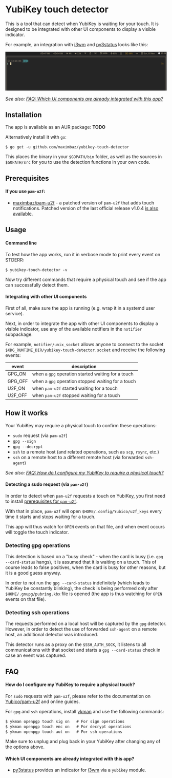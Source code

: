 # YubiKey touch detector

This is a tool that can detect when YubiKey is waiting for your touch. It is designed to be integrated with other UI components to display a visible indicator.

For example, an integration with [i3wm](https://i3wm.org/) and [py3status](https://github.com/ultrabug/py3status) looks like this:

![demo](./demo.gif)

*See also: [FAQ: Which UI components are already integrated with this app?](#faq-existing-ui-integrations)*


## Installation

The app is available as an AUR package: **TODO**

Alternatively install it with `go`:

```
$ go get -u github.com/maximbaz/yubikey-touch-detector
```

This places the binary in your `$GOPATH/bin` folder, as well as the sources in `$GOPATH/src` for you to use the detection functions in your own code.


## Prerequisites

<a name="prerequisites-pam-u2f"></a>

#### If you use `pam-u2f`:

- [maximbaz/pam-u2f](https://github.com/maximbaz/pam-u2f) - a patched version of `pam-u2f` that adds touch notifications. Patched version of the last official release v1.0.4 [is also available](https://github.com/maximbaz/pam-u2f/tree/pam_u2f-1.0.4-indicator).


## Usage

#### Command line

To test how the app works, run it in verbose mode to print every event on STDERR:

```
$ yubikey-touch-detector -v
```

Now try different commands that require a physical touch and see if the app can successfully detect them.

#### Integrating with other UI components

First of all, make sure the app is running (e.g. wrap it in a systemd user service).

Next, in order to integrate the app with other UI components to display a visible indicator, use any of the available notifiers in the `notifier` subpackage.

For example, `notifier/unix_socket` allows anyone to connect to the socket `$XDG_RUNTIME_DIR/yubikey-touch-detector.socket` and receive the following events:

| event   | description                                        |
|---------|----------------------------------------------------|
| GPG_ON  | when a `gpg` operation started waiting for a touch |
| GPG_OFF | when a `gpg` operation stopped waiting for a touch |
| U2F_ON  | when `pam-u2f` started waiting for a touch         |
| U2F_OFF | when `pam-u2f` stopped waiting for a touch         |


## How it works

Your YubiKey may require a physical touch to confirm these operations:

- `sudo` request (via `pam-u2f`)
- `gpg --sign`
- `gpg --decrypt`
- `ssh` to a remote host (and related operations, such as `scp`, `rsync`, etc.)
- `ssh` on a remote host to a different remote host (via forwarded `ssh-agent`)

*See also: [FAQ: How do I configure my YubiKey to require a physical touch?](#faq-configure-yubikey-require-touch)*

#### Detecting a sudo request (via `pam-u2f`)

In order to detect when `pam-u2f` requests a touch on YubiKey, you first need to install [prerequisites for `pam-u2f`](#prerequisites-pam-u2f).

With that in place, `pam-u2f` will open `$HOME/.config/Yubico/u2f_keys` every time it starts and stops waiting for a touch.

This app will thus watch for `OPEN` events on that file, and when event occurs will toggle the touch indicator.

### Detecting gpg operations

This detection is based on a "busy check" - when the card is busy (i.e. `gpg --card-status` hangs), it is assumed that it is waiting on a touch. This of course leads to false positives, when the card is busy for other reasons, but it is a good guess anyway.

In order to not run the `gpg --card-status` indefinitely (which leads to YubiKey be constantly blinking), the check is being performed only after `$HOME/.gnupg/pubring.kbx` file is opened (the app is thus watching for `OPEN` events on that file).

### Detecting ssh operations

The requests performed on a local host will be captured by the `gpg` detector. However, in order to detect the use of forwarded `ssh-agent` on a remote host, an additional detector was introduced.

This detector runs as a proxy on the `$SSH_AUTH_SOCK`, it listens to all communications with that socket and starts a `gpg --card-status` check in case an event was captured.


## FAQ

<a name="faq-configure-yubikey-require-touch"></a>

#### How do I configure my YubiKey to require a physical touch?

For `sudo` requests with `pam-u2f`, please refer to the documentation on [Yubico/pam-u2f](https://github.com/Yubico/pam-u2f) and online guides.

For `gpg` and `ssh` operations, install [ykman](https://github.com/Yubico/yubikey-manager) and use the following commands:

```
$ ykman openpgp touch sig on   # For sign operations
$ ykman openpgp touch enc on   # For decrypt operations
$ ykman openpgp touch aut on   # For ssh operations
```

Make sure to unplug and plug back in your YubiKey after changing any of the options above.

<a name="faq-existing-ui-integrations"></a>

#### Which UI components are already integrated with this app?

- [py3status](https://github.com/ultrabug/py3status) provides an indicator for [i3wm](https://i3wm.org/) via a `yubikey` module.
